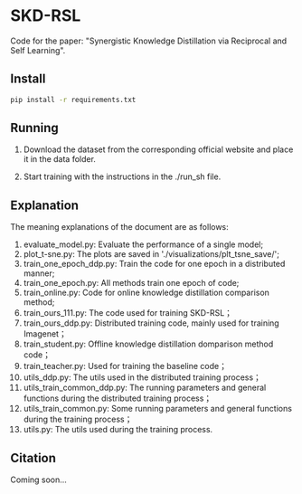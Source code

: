 # SKD-RSL
Code for the paper: "Synergistic Knowledge Distillation via Reciprocal and Self Learning".

## Install
```bash
pip install -r requirements.txt
```
 
## Running
1. Download the dataset from the corresponding official website and place it in the data folder.

2. Start training with the instructions in the ./run_sh file.

## Explanation

The meaning explanations of the document are as follows:
1. evaluate_model.py: Evaluate the performance of a single model;
2. plot_t-sne.py: The plots are saved in './visualizations/plt_tsne_save/';
3. train_one_epoch_ddp.py: Train the code for one epoch in a distributed manner;
4. train_one_epoch.py: All methods train one epoch of code;
5. train_online.py: Code for online knowledge distillation comparison method;
6. train_ours_111.py: The code used for training SKD-RSL；
7. train_ours_ddp.py: Distributed training code, mainly used for training Imagenet；
8. train_student.py: Offline knowledge distillation domparison method code；
9. train_teacher.py: Used for training the baseline code；
10. utils_ddp.py: The utils used in the distributed training process；
11. utils_train_common_ddp.py: The running parameters and general functions during the distributed training process；
12. utils_train_common.py: Some running parameters and general functions during the training process；
13. utils.py: The utils used during the training process.
    
## Citation
Coming soon...
